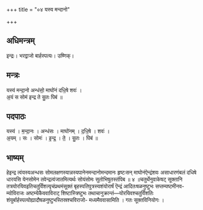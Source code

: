+++
title = "०४ यस्य मन्दानो"

+++
## अधिमन्त्रम्
इन्द्रः। भरद्वाजो बार्हस्पत्यः। उष्णिक्।

## मन्त्रः
यस्य॑ मन्दा॒नो अन्ध॑सो॒ माघो॑नं दधि॒षे शवः॑ ।  
अ॒यं स सोम॑ इन्द्र ते सु॒तः पिब॑ ॥

## पदपाठः
यस्य॑ । म॒न्दा॒नः । अन्ध॑सः । माघो॑नम् । द॒धि॒षे । शवः॑ ।  
अ॒यम् । सः । सोमः॑ । इ॒न्द्र॒ । ते॒ । सु॒तः । पिब॑ ॥

## भाष्यम्
हेइन्द्र त्वंयस्यअन्धसः सोमलक्षणस्यान्नस्यपानेनमन्दानोमन्दमानः हृष्टःसन् माघोनंऐन्द्रंशवः असाधारणंबलं दधिषे धारयसि येनसोमेन तवेन्द्रत्वंजातमित्यर्थः सोयंसोमः सुतोभिषुतस्तंपिब ॥ ४ ॥चतुर्थेनुवाकेषट् सूक्तानि तत्रयोरयिवइतिचतुर्विंशत्यृचंप्रथमंसूक्तं बृहस्पतिपुत्रस्यशंयोरार्षं ऎन्द्रं आदितःषळनुष्टुभः सप्तम्यष्टमीनव- म्योविराजः अष्टम्येकैववाविराट् शिष्टास्त्रिष्टुभः तथाचानुक्रान्तं—योरयिवश्चतुर्विंशतिः शंयुर्बार्हस्पत्योह्यादौषळनुष्टुभस्तिस्रश्चविराजो- मध्यमैववासामिति । गतः सूक्तविनियोगः ।
